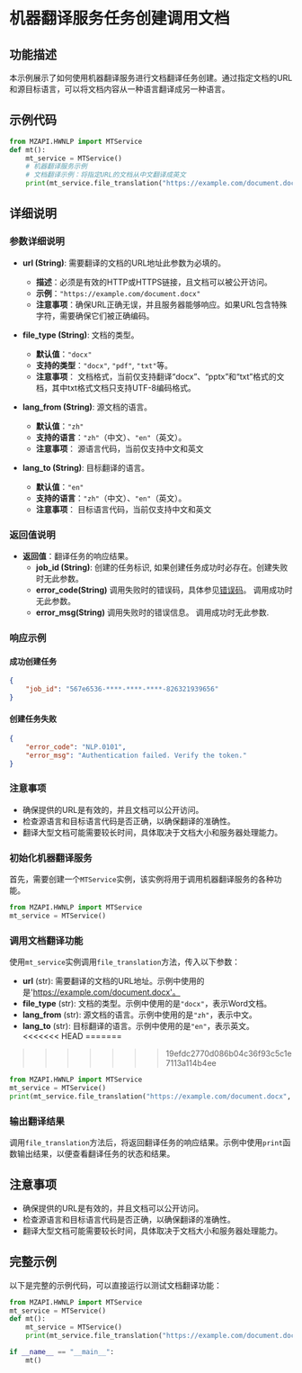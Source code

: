
# 机器翻译服务任务创建调用文档

## 功能描述
本示例展示了如何使用机器翻译服务进行文档翻译任务创建。通过指定文档的URL和源目标语言，可以将文档内容从一种语言翻译成另一种语言。

## 示例代码

```python
from MZAPI.HWNLP import MTService
def mt():
    mt_service = MTService()
    # 机器翻译服务示例
    # 文档翻译示例：将指定URL的文档从中文翻译成英文
    print(mt_service.file_translation("https://example.com/document.docx", "docx", "zh", "en"))
```

## 详细说明

### 参数详细说明

- **url (String)**: 需要翻译的文档的URL地址此参数为必填的。
  - **描述**：必须是有效的HTTP或HTTPS链接，且文档可以被公开访问。
  - **示例**：`"https://example.com/document.docx"`
  - **注意事项**：确保URL正确无误，并且服务器能够响应。如果URL包含特殊字符，需要确保它们被正确编码。

- **file_type (String)**: 文档的类型。
  - **默认值**：`"docx"`
  - **支持的类型**：`"docx"`, `"pdf"`, `"txt"`等。
  - **注意事项**： 文档格式，当前仅支持翻译“docx”、“pptx”和“txt”格式的文档，其中txt格式文档只支持UTF-8编码格式。
- **lang_from (String)**: 源文档的语言。
  - **默认值**：`"zh"`
  - **支持的语言**：`"zh"`（中文）、`"en"`（英文）。
  - **注意事项**： 源语言代码，当前仅支持中文和英文
- **lang_to (String)**: 目标翻译的语言。
  - **默认值**：`"en"`
  - **支持的语言**：`"zh"`（中文）、`"en"`（英文）。
  - **注意事项**： 目标语言代码，当前仅支持中文和英文

### 返回值说明
- **返回值**：翻译任务的响应结果。
  - **job_id (String)**: 创建的任务标识, 如果创建任务成功时必存在。创建失败时无此参数。
  - **error_code(String)** 调用失败时的错误码，具体参见[错误码](nlp_error.md)。 调用成功时无此参数。
  - **error_msg(String)** 调用失败时的错误信息。 调用成功时无此参数.

### 响应示例

#### 成功创建任务
```json
{
    "job_id": "567e6536-****-****-****-826321939656"
}

```

#### 创建任务失败
```json
{
    "error_code": "NLP.0101",
    "error_msg": "Authentication failed. Verify the token."
}
```

### 注意事项
- 确保提供的URL是有效的，并且文档可以公开访问。
- 检查源语言和目标语言代码是否正确，以确保翻译的准确性。
- 翻译大型文档可能需要较长时间，具体取决于文档大小和服务器处理能力。

### 初始化机器翻译服务
首先，需要创建一个`MTService`实例，该实例将用于调用机器翻译服务的各种功能。

```python
from MZAPI.HWNLP import MTService
mt_service = MTService()
```

### 调用文档翻译功能
使用`mt_service`实例调用`file_translation`方法，传入以下参数：
- **url** (str): 需要翻译的文档的URL地址。示例中使用的是'https://example.com/document.docx'。
- **file_type** (str): 文档的类型。示例中使用的是`"docx"`，表示Word文档。
- **lang_from** (str): 源文档的语言。示例中使用的是`"zh"`，表示中文。
- **lang_to** (str): 目标翻译的语言。示例中使用的是`"en"`，表示英文。
<<<<<<< HEAD
=======

>>>>>>> 19efdc2770d086b04c36f93c5c1e7113a114b4ee

```python
from MZAPI.HWNLP import MTService
mt_service = MTService()
print(mt_service.file_translation("https://example.com/document.docx", "docx", "zh", "en"))
```

### 输出翻译结果
调用`file_translation`方法后，将返回翻译任务的响应结果。示例中使用`print`函数输出结果，以便查看翻译任务的状态和结果。

## 注意事项
- 确保提供的URL是有效的，并且文档可以公开访问。
- 检查源语言和目标语言代码是否正确，以确保翻译的准确性。
- 翻译大型文档可能需要较长时间，具体取决于文档大小和服务器处理能力。

## 完整示例
以下是完整的示例代码，可以直接运行以测试文档翻译功能：

```python
from MZAPI.HWNLP import MTService
mt_service = MTService()
def mt():
    mt_service = MTService()
    print(mt_service.file_translation("https://example.com/document.docx", "docx", "zh", "en"))

if __name__ == "__main__":
    mt()
```
